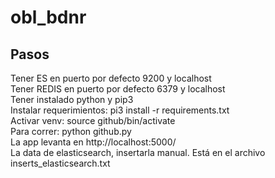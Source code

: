 # obl_bdnr

## Pasos
Tener ES en puerto por defecto 9200 y localhost <br />
Tener REDIS en puerto por defecto 6379 y localhost <br />
Tener instalado python y pip3 <br />
Instalar requerimientos: pi3 install -r requirements.txt <br />
Activar venv: source github/bin/activate <br />
Para correr: python github.py <br />
La app levanta en http://localhost:5000/ <br />
La data de elasticsearch, insertarla manual. Está en el archivo inserts_elasticsearch.txt <br />
